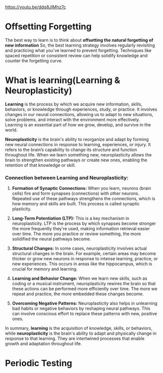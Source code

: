 
https://youtu.be/ddq8JIMhz7c

# Offsetting Forgetting

The best way to learn is to think about  **offsetting the natural forgetting of new information**
So, the best learning strategy involves regularly revisiting and practicing what you’ve learned to prevent forgetting. Techniques like spaced repetition or consistent review can help solidify knowledge and counter the forgetting curve.

# What is learning(Learning & Neuroplasticity)


**Learning** is the process by which we acquire new information, skills, behaviors, or knowledge through experiences, study, or practice. It involves changes in our neural connections, allowing us to adapt to new situations, solve problems, and interact with the environment more effectively. Learning is an essential part of how we grow, develop, and survive in the world.

**Neuroplasticity** is the brain's ability to reorganize and adapt by forming new neural connections in response to learning, experiences, or injury. It refers to the brain’s capability to change its structure and function throughout life. When we learn something new, neuroplasticity allows the brain to strengthen existing pathways or create new ones, enabling the retention of that knowledge or skill.

### Connection between Learning and Neuroplasticity:
1. **Formation of Synaptic Connections:** When you learn, neurons (brain cells) fire and form synapses (connections) with other neurons. Repeated use of these pathways strengthens the connections, which is how memory and skills are built. This process is called synaptic plasticity.

2. **Long-Term Potentiation (LTP):** This is a key mechanism in neuroplasticity. LTP is the process by which synapses become stronger the more frequently they're used, making information retrieval easier over time. The more you practice or review something, the more solidified the neural pathways become.

3. **Structural Changes:** In some cases, neuroplasticity involves actual structural changes in the brain. For example, certain areas may become thicker or grow new neurons in response to intense learning, practice, or new experiences. This occurs in areas like the hippocampus, which is crucial for memory and learning.

4. **Learning and Behavior Change:** When we learn new skills, such as coding or a musical instrument, neuroplasticity rewires the brain so that these actions can be performed more efficiently over time. The more we repeat and practice, the more embedded these changes become.

5. **Overcoming Negative Patterns:** Neuroplasticity also helps in unlearning bad habits or negative behaviors by reshaping neural pathways. This can involve conscious effort to replace these patterns with new, positive ones.

In summary, **learning** is the acquisition of knowledge, skills, or behaviors, while **neuroplasticity** is the brain's ability to adapt and physically change in response to that learning. They are intertwined processes that enable growth and adaptation throughout life.

# Periodic Testing 
